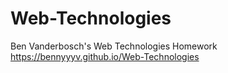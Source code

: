 # Web-Technologies
Ben Vanderbosch's Web Technologies Homework  
https://bennyyyv.github.io/Web-Technologies
